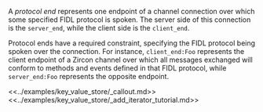 A *protocol end* represents one endpoint of a channel connection over which some
specified FIDL protocol is spoken. The server side of this connection is the
`server_end`, while the client side is the `client_end`.

Protocol ends have a required constraint, specifying the FIDL protocol being
spoken over the connection. For instance, `client_end:Foo` represents the client
endpoint of a Zircon channel over which all messages exchanged will conform to
methods and events defined in that FIDL protocol, while `server_end:Foo`
represents the opposite endpoint.

<<../examples/key_value_store/_callout.md>>
<<../examples/key_value_store/_add_iterator_tutorial.md>>
